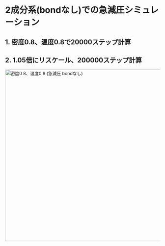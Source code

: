 # 2成分系(bondなし)での急減圧シミュレーション

## 1. 密度0.8、温度0.8で20000ステップ計算

## 2. 1.05倍にリスケール、200000ステップ計算

<img width="559" alt="密度0 8、温度0 8 (急減圧 bondなし)" src="https://user-images.githubusercontent.com/63585652/135127612-0729284a-5233-4058-b893-7adca850bf94.png">
